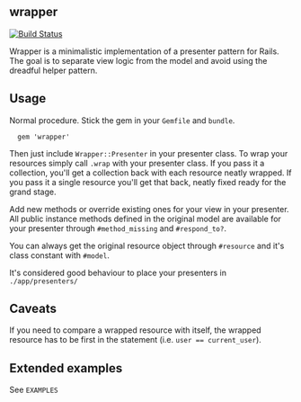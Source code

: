## wrapper

[![Build Status](https://secure.travis-ci.org/ingemar/wrapper.png)](http://travis-ci.org/ingemar/wrapper)

Wrapper is a minimalistic implementation of a presenter pattern for Rails.
The goal  is to separate view logic from the model and avoid using the dreadful helper pattern.

## Usage

Normal procedure. Stick the gem in your `Gemfile` and `bundle`.

```
  gem 'wrapper'
```

Then just include `Wrapper::Presenter` in your presenter class. To wrap your resources simply call `.wrap` with your presenter class. If you pass it a collection, you'll get a collection back with each resource neatly wrapped. If you pass it a single resource you'll get that back, neatly fixed ready for the grand stage.

Add new methods or override existing ones for your view in your presenter. All public instance methods defined in the original model are available for your presenter through `#method_missing` and `#respond_to?`.

You can always get the original resource object through `#resource` and it's class constant with `#model`.

It's considered good behaviour to place your presenters in `./app/presenters/`

## Caveats

If you need to compare a wrapped resource with itself, the wrapped resource has to be first in the statement (i.e. `user == current_user`).

## Extended examples

See `EXAMPLES`
